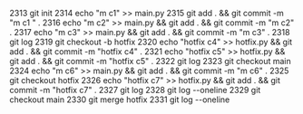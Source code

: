  2313  git init
 2314  echo "m c1" >> main.py
 2315  git add . && git commit -m "m c1 " .
 2316  echo "m c2" >> main.py && git add . && git commit -m "m c2" .
 2317  echo "m c3" >> main.py && git add . && git commit -m "m c3" .
 2318  git log
 2319  git checkout -b hotfix
 2320  echo "hotfix c4" >> hotfix.py && git add . && git commit -m "hotfix c4" .
 2321  echo "hotfix c5" >> hotfix.py && git add . && git commit -m "hotfix c5" .
 2322  git log
 2323  git checkout main
 2324  echo "m c6" >> main.py && git add . && git commit -m "m c6" .
 2325  git checkout hotfix
 2326  echo "hotfix c7" >> hotfix.py && git add . && git commit -m "hotfix c7" .
 2327  git log
 2328  git log --oneline
 2329  git checkout main
 2330  git merge hotfix
 2331  git log --oneline